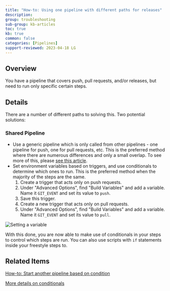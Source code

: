 ```yaml
---
title: "How-to: Using one pipeline with different paths for releases"
description: 
group: troubleshooting
sub-group: kb-articles
toc: true
kb: true
common: false
categories: [Pipelines]
support-reviewed: 2023-04-18 LG
---
```


## Overview

You have a pipeline that covers push, pull requests, and/or releases, but need to run only specific certain steps.

## Details

There are a number of different paths to solving this. Two potential solutions:

### Shared Pipeline

* Use a generic pipeline which is only called from other pipelines - one pipeline for push, one for pull requests, etc. This is the preferred method where there are numerous differences and only a small overlap. To see more of this, please [see this article]({{site.baseurl}}/docs/kb/articles/start-another-pipeline-based-on-condition/).
* Set environment variables based on triggers, and use conditionals to determine which ones to run. This is the preferred method when the majority of the steps are the same.
  1. Create a trigger that acts only on push requests.
  2. Under "Advanced Options", find "Build Variables" and add a variable. Name it `GIT_EVENT` and set its value to `push`.
  3. Save this trigger.
  4. Create a new trigger that acts only on pull requests.
  5. Under "Advanced Options", find "Build Variables" and add a variable. Name it `GIT_EVENT` and set its value to `pull`.

![Setting a variable]({{site.baseurl}}/images/troubleshooting/set-variable.png)

With this done, you are now able to make use of conditionals in your steps to control which steps are run. You can also use scripts with `if` statements inside your freestyle steps to.

## Related Items

[How-to: Start another pipeline based on condition]({{site.baseurl}}/docs/kb/articles/start-another-pipeline-based-on-condition/)

[More details on conditionals]({{site.baseurl}}/docs/pipelines/conditional-execution-of-steps/)
